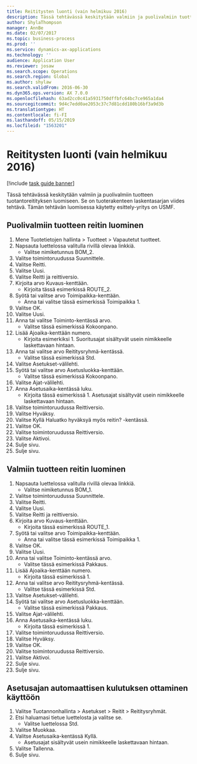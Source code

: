 ```yaml
---
title: Reititysten luonti (vain helmikuu 2016)
description: Tässä tehtävässä keskitytään valmiin ja puolivalmiin tuotteen tuotantoreitityksen luomiseen.
author: ShylaThompson
manager: AnnBe
ms.date: 02/07/2017
ms.topic: business-process
ms.prod: ''
ms.service: dynamics-ax-applications
ms.technology: ''
audience: Application User
ms.reviewer: josaw
ms.search.scope: Operations
ms.search.region: Global
ms.author: shylaw
ms.search.validFrom: 2016-06-30
ms.dyn365.ops.version: AX 7.0.0
ms.openlocfilehash: 63ad2cc0c41a5931750dffbfc64bc7ce965a1da4
ms.sourcegitcommit: 9d4c7edd0ae2053c37c7d81cdd180b16bf3a9d3b
ms.translationtype: HT
ms.contentlocale: fi-FI
ms.lasthandoff: 05/15/2019
ms.locfileid: "1563201"
---
```

# <a name="create-routes-february-2016-only"></a>Reititysten luonti (vain helmikuu 2016)

[!include [task guide banner](../../includes/task-guide-banner.md)]

Tässä tehtävässä keskitytään valmiin ja puolivalmiin tuotteen tuotantoreitityksen luomiseen. Se on tuoterakenteen laskentasarjan viides tehtävä. Tämän tehtävän luomisessa käytetty esittely-yritys on USMF.


## <a name="create-a-route-for-a-semi-finished-product"></a>Puolivalmiin tuotteen reitin luominen
1. Mene Tuotetietojen hallinta > Tuotteet > Vapautetut tuotteet.
2. Napsauta luettelossa valitulla rivillä olevaa linkkiä.
    * Valitse nimiketunnus BOM_2.  
3. Valitse toimintoruudussa Suunnittele.
4. Valitse Reitti.
5. Valitse Uusi.
6. Valitse Reitti ja reittiversio.
7. Kirjoita arvo Kuvaus-kenttään.
    * Kirjoita tässä esimerkissä ROUTE_2.  
8. Syötä tai valitse arvo Toimipaikka-kenttään.
    * Anna tai valitse tässä esimerkissä Toimipaikka 1.  
9. Valitse OK.
10. Valitse Uusi.
11. Anna tai valitse Toiminto-kentässä arvo.
    * Valitse tässä esimerkissä Kokoonpano.  
12. Lisää Ajoaika-kenttään numero.
    * Kirjoita esimerkiksi 1. Suoritusajat sisältyvät usein nimikkeelle laskettavaan hintaan.  
13. Anna tai valitse arvo Reititysryhmä-kentässä.
    * Valitse tässä esimerkissä Std.  
14. Valitse Asetukset-välilehti.
15. Syötä tai valitse arvo Asetusluokka-kenttään.
    * Valitse tässä esimerkissä Kokoonpano.  
16. Valitse Ajat-välilehti.
17. Anna Asetusaika-kentässä luku.
    * Kirjoita tässä esimerkissä 1. Asetusajat sisältyvät usein nimikkeelle laskettavaan hintaan.  
18. Valitse toimintoruudussa Reittiversio.
19. Valitse Hyväksy.
20. Valitse Kyllä Haluatko hyväksyä myös reitin? -kentässä.
21. Valitse OK.
22. Valitse toimintoruudussa Reittiversio.
23. Valitse Aktivoi.
24. Sulje sivu.
25. Sulje sivu.

## <a name="create-a-route-for-a-finished-product"></a>Valmiin tuotteen reitin luominen
1. Napsauta luettelossa valitulla rivillä olevaa linkkiä.
    * Valitse nimiketunnus BOM_1.  
2. Valitse toimintoruudussa Suunnittele.
3. Valitse Reitti.
4. Valitse Uusi.
5. Valitse Reitti ja reittiversio.
6. Kirjoita arvo Kuvaus-kenttään.
    * Kirjoita tässä esimerkissä ROUTE_1.  
7. Syötä tai valitse arvo Toimipaikka-kenttään.
    * Anna tai valitse tässä esimerkissä Toimipaikka 1.  
8. Valitse OK.
9. Valitse Uusi.
10. Anna tai valitse Toiminto-kentässä arvo.
    * Valitse tässä esimerkissä Pakkaus.  
11. Lisää Ajoaika-kenttään numero.
    * Kirjoita tässä esimerkissä 1.  
12. Anna tai valitse arvo Reititysryhmä-kentässä.
    * Valitse tässä esimerkissä Std.  
13. Valitse Asetukset-välilehti.
14. Syötä tai valitse arvo Asetusluokka-kenttään.
    * Valitse tässä esimerkissä Pakkaus.  
15. Valitse Ajat-välilehti.
16. Anna Asetusaika-kentässä luku.
    * Kirjoita tässä esimerkissä 1.  
17. Valitse toimintoruudussa Reittiversio.
18. Valitse Hyväksy.
19. Valitse OK.
20. Valitse toimintoruudussa Reittiversio.
21. Valitse Aktivoi.
22. Sulje sivu.
23. Sulje sivu.

## <a name="enable-automatic-consumption-of-setup-time"></a>Asetusajan automaattisen kulutuksen ottaminen käyttöön
1. Valitse Tuotannonhallinta > Asetukset > Reitit > Reititysryhmät.
2. Etsi haluamasi tietue luettelosta ja valitse se.
    * Valitse luettelossa Std.  
3. Valitse Muokkaa.
4. Valitse Asetusaika-kentässä Kyllä.
    * Asetusajat sisältyvät usein nimikkeelle laskettavaan hintaan.  
5. Valitse Tallenna.
6. Sulje sivu.

